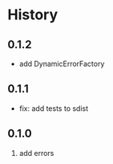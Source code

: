 # History

## 0.1.2

* add DynamicErrorFactory

## 0.1.1

* fix: add tests to sdist

## 0.1.0

1. add errors
